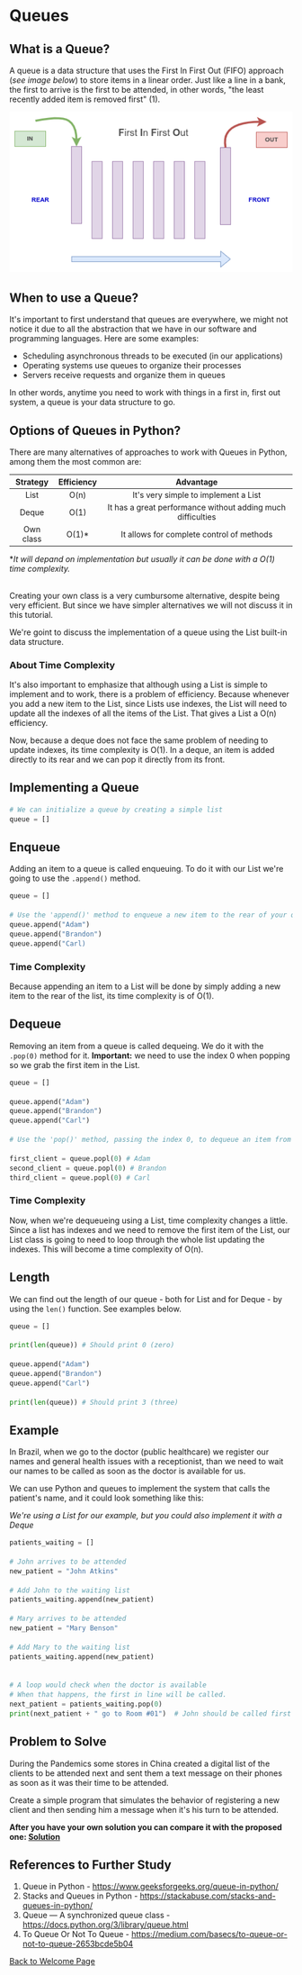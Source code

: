 # Queues

## What is a Queue?
A queue is a data structure that uses the First In First Out (FIFO) approach (*see image below*) to store items in a linear order. Just like a line in a bank, the first to arrive is the first to be attended, in other words, "the least recently added item is removed first" (1).

![what-is-a-queue](what-is-a-queue.png)

## When to use a Queue?
It's important to first understand that queues are everywhere, we might not notice it due to all the abstraction that we have in our software and programming languages. Here are some examples:
* Scheduling asynchronous threads to be executed (in our applications)
* Operating systems use queues to organize their processes
* Servers receive requests and organize them in queues

In other words, anytime you need to work with things in a first in, first out system, a queue is your data structure to go.

## Options of Queues in Python?
There are many alternatives of approaches to work with Queues in Python, among them the most common are:

|   Strategy  |   Efficiency    |   Advantage
| :-----:     | :------------:  | :------------:
|  List       |     O(n)        | It's very simple to implement a List
|  Deque      |     O(1)        | It has a great performance without adding much difficulties
|  Own class  |     O(1)*       | It allows for complete control of methods

**It will depand on implementation but usually it can be done with a O(1) time complexity.*
<br/><br/>

Creating your own class is a very cumbursome alternative, despite being very efficient. But since we have simpler alternatives we will not discuss it in this tutorial.

We're goint to discuss the implementation of a queue using the List built-in data structure.

### About Time Complexity
It's also important to emphasize that although using a List is simple to implement and to work, there is a problem of efficiency. Because whenever you add a new item to the List, since Lists use indexes, the List will need to update all the indexes of all the items of the List. That gives a List a O(n) efficiency.

Now, because a deque does not face the same problem of needing to update indexes, its time complexity is O(1). In a deque, an item is added directly to its rear and we can pop it directly from its front.

## Implementing a Queue

```python
# We can initialize a queue by creating a simple list
queue = []
```

## Enqueue
Adding an item to a queue is called enqueuing. To do it with our List we're going to use the `.append()` method.
```python
queue = []

# Use the 'append()' method to enqueue a new item to the rear of your queue
queue.append("Adam")
queue.append("Brandon")
queue.append("Carl)
```
### Time Complexity
Because appending an item to a List will be done by simply adding a new item to the rear of the list, its time complexity is of O(1).
## Dequeue
Removing an item from a queue is called dequeing. We do it with the `.pop(0)` method for it. **Important:** we need to use the index 0 when popping so we grab the first item in the List.
```python
queue = []

queue.append("Adam")
queue.append("Brandon")
queue.append("Carl")

# Use the 'pop()' method, passing the index 0, to dequeue an item from the front of your queue

first_client = queue.popl(0) # Adam
second_client = queue.popl(0) # Brandon
third_client = queue.popl(0) # Carl
```
### Time Complexity
Now, when we're dequeueing using a List, time complexity changes a little. Since a list has indexes and we need to remove the first item of the List, our List class is going to need to loop through the whole list updating the indexes. This will become a time complexity of O(n).


## Length
We can find out the length of our queue - both for List and for Deque - by using the `len()` function. See examples below.
```python
queue = []

print(len(queue)) # Should print 0 (zero)

queue.append("Adam")
queue.append("Brandon")
queue.append("Carl")

print(len(queue)) # Should print 3 (three)
```

## Example
In Brazil, when we go to the doctor (public healthcare) we register our names and general health issues with a receptionist, than we need to wait our names to be called as soon as the doctor is available for us.

We can use Python and queues to implement the system that calls the patient's name, and it could look something like this:

*We're using a List for our example, but you could also implement it with a Deque*


```python
patients_waiting = []

# John arrives to be attended
new_patient = "John Atkins"

# Add John to the waiting list
patients_waiting.append(new_patient)

# Mary arrives to be attended
new_patient = "Mary Benson"

# Add Mary to the waiting list
patients_waiting.append(new_patient)


# A loop would check when the doctor is available
# When that happens, the first in line will be called.
next_patient = patients_waiting.pop(0)
print(next_patient + " go to Room #01")  # John should be called first

```

## Problem to Solve
During the Pandemics some stores in China created a digital list of the clients to be attended next and sent them a text message on their phones as soon as it was their time to be attended.

Create a simple program that simulates the behavior of registering a new client and then sending him a message when it's his turn to be attended.


**After you have your own solution you can compare it with the proposed one: [Solution](queue_problem_solution.py)**

## References to Further Study
1. Queue in Python - https://www.geeksforgeeks.org/queue-in-python/
2. Stacks and Queues in Python - https://stackabuse.com/stacks-and-queues-in-python/
3. Queue — A synchronized queue class - https://docs.python.org/3/library/queue.html
4. To Queue Or Not To Queue - https://medium.com/basecs/to-queue-or-not-to-queue-2653bcde5b04

[Back to Welcome Page](0-welcome.md)



